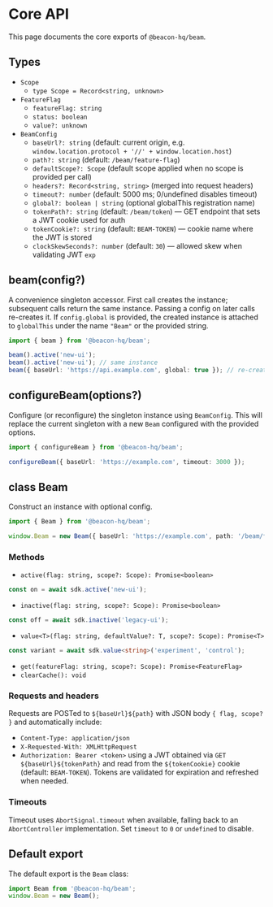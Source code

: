 # Core API

This page documents the core exports of `@beacon-hq/beam`.

## Types

- `Scope`
  - `type Scope = Record<string, unknown>`
- `FeatureFlag`
  - `featureFlag: string`
  - `status: boolean`
  - `value?: unknown`
- `BeamConfig`
  - `baseUrl?: string` (default: current origin, e.g. `window.location.protocol + '//' + window.location.host`)
  - `path?: string` (default: `/beam/feature-flag`)
  - `defaultScope?: Scope` (default scope applied when no scope is provided per call)
  - `headers?: Record<string, string>` (merged into request headers)
  - `timeout?: number` (default: 5000 ms; 0/undefined disables timeout)
  - `global?: boolean | string` (optional globalThis registration name)
  - `tokenPath?: string` (default: `/beam/token`) — GET endpoint that sets a JWT cookie used for auth
  - `tokenCookie?: string` (default: `BEAM-TOKEN`) — cookie name where the JWT is stored
  - `clockSkewSeconds?: number` (default: `30`) — allowed skew when validating JWT `exp`

## beam(config?)

A convenience singleton accessor. First call creates the instance; subsequent calls return the same instance. Passing a config on later calls re-creates it. If `config.global` is provided, the created instance is attached to `globalThis` under the name `"Beam"` or the provided string.

```ts
import { beam } from '@beacon-hq/beam';

beam().active('new-ui');
beam().active('new-ui'); // same instance
beam({ baseUrl: 'https://api.example.com', global: true }); // re-created and assigned to globalThis.Beam
```

## configureBeam(options?)

Configure (or reconfigure) the singleton instance using `BeamConfig`. This will replace the current singleton with a new `Beam` configured with the provided options.

```ts
import { configureBeam } from '@beacon-hq/beam';

configureBeam({ baseUrl: 'https://example.com', timeout: 3000 });
```

## class Beam

Construct an instance with optional config.

```ts
import { Beam } from '@beacon-hq/beam';

window.Beam = new Beam({ baseUrl: 'https://example.com', path: '/beam/feature-flag', timeout: 5000 });
```

### Methods

- `active(flag: string, scope?: Scope): Promise<boolean>`

```ts
const on = await sdk.active('new-ui');
```

- `inactive(flag: string, scope?: Scope): Promise<boolean>`

```ts
const off = await sdk.inactive('legacy-ui');
```

- `value<T>(flag: string, defaultValue?: T, scope?: Scope): Promise<T>`

```ts
const variant = await sdk.value<string>('experiment', 'control');
```

- `get(featureFlag: string, scope?: Scope): Promise<FeatureFlag>`
- `clearCache(): void`

### Requests and headers

Requests are POSTed to `${baseUrl}${path}` with JSON body `{ flag, scope? }` and automatically include:

- `Content-Type: application/json`
- `X-Requested-With: XMLHttpRequest`
- `Authorization: Bearer <token>` using a JWT obtained via `GET ${baseUrl}${tokenPath}` and read from the `${tokenCookie}` cookie (default: `BEAM-TOKEN`). Tokens are validated for expiration and refreshed when needed.

### Timeouts

Timeout uses `AbortSignal.timeout` when available, falling back to an `AbortController` implementation. Set `timeout` to `0` or `undefined` to disable.

## Default export

The default export is the `Beam` class:

```ts
import Beam from '@beacon-hq/beam';
window.Beam = new Beam();
```
